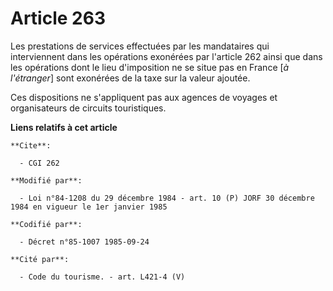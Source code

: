 # Article 263

Les prestations de services effectuées par les mandataires qui interviennent dans les opérations exonérées par l'article 262
ainsi que dans les opérations dont le lieu d'imposition ne se situe pas en France [*à l'étranger*] sont exonérées de la taxe
sur la valeur ajoutée.

Ces dispositions ne s'appliquent pas aux agences de voyages et organisateurs de circuits touristiques.

**Liens relatifs à cet article**

	**Cite**:

	  - CGI 262

	**Modifié par**:

	  - Loi n°84-1208 du 29 décembre 1984 - art. 10 (P) JORF 30 décembre 1984 en vigueur le 1er janvier 1985

	**Codifié par**:

	  - Décret n°85-1007 1985-09-24

	**Cité par**:

	  - Code du tourisme. - art. L421-4 (V)
